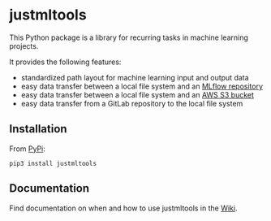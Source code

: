 # justmltools

This Python package is a library for recurring tasks in machine learning projects.

It provides the following features:
* standardized path layout for machine learning input and output data
* easy data transfer between a local file system and an [MLflow repository](https://www.mlflow.org/)
* easy data transfer between a local file system and an [AWS S3 bucket](https://aws.amazon.com/s3/)
* easy data transfer from a GitLab repository to the local file system

## Installation

From [PyPi](https://pypi.python.org/pypi/justmltools/):

```
pip3 install justmltools
```

## Documentation

Find documentation on when and how to use justmltools in the [Wiki](https://github.com/BigNerd/justmltools/wiki).